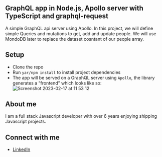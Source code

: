 ## GraphQL app in Node.js, Apollo server with TypeScript and graphql-request
A simple GraphQL api server using Apollo.
In this project, we will define simple Queries and mutations to get, add and update people. We will use MondoDB later to replace the dataset cosntant of our people array.

## Setup
- Clone the repo
- Run `yar/npm install` to install project dependencies
- The app will be served on a GraphQL server using `Apollo`, the library generates a “frontend” which looks like so:
![Screenshot 2023-02-17 at 11 53 12](https://user-images.githubusercontent.com/20843520/219598294-8ca014a5-955b-4821-94b4-1a4cc1049465.png)


## About me
I am a full stack Javascript developer with over 6 years enjoying shipping Javascript projects.

## Connect with me
- [LinkedIn](https://www.linkedin.com/in/mpwanyi-samuel-402b36108/)
